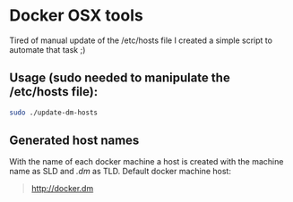 # Docker OSX tools

Tired of manual update of the /etc/hosts file I created a simple script to automate that task ;)

## Usage (sudo needed to manipulate the /etc/hosts file):
```bash
sudo ./update-dm-hosts
```

## Generated host names
With the name of each docker machine a host is created with the machine name as SLD and *.dm* as TLD.
Default docker machine host:
> http://docker.dm